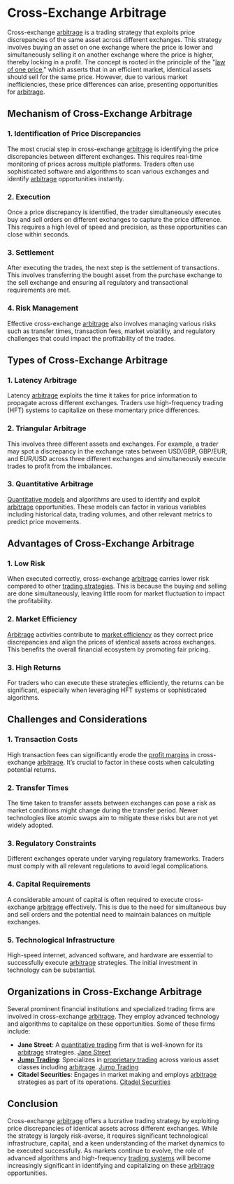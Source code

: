 # Cross-Exchange Arbitrage

Cross-exchange [arbitrage](../a/arbitrage.md) is a trading strategy that exploits price discrepancies of the same asset across different exchanges. This strategy involves buying an asset on one exchange where the price is lower and simultaneously selling it on another exchange where the price is higher, thereby locking in a profit. The concept is rooted in the principle of the "[law of one price](../l/law_of_one_price.md)," which asserts that in an efficient market, identical assets should sell for the same price. However, due to various market inefficiencies, these price differences can arise, presenting opportunities for [arbitrage](../a/arbitrage.md).

## Mechanism of Cross-Exchange Arbitrage

### 1. Identification of Price Discrepancies

The most crucial step in cross-exchange [arbitrage](../a/arbitrage.md) is identifying the price discrepancies between different exchanges. This requires real-time monitoring of prices across multiple platforms. Traders often use sophisticated software and algorithms to scan various exchanges and identify [arbitrage](../a/arbitrage.md) opportunities instantly.

### 2. Execution

Once a price discrepancy is identified, the trader simultaneously executes buy and sell orders on different exchanges to capture the price difference. This requires a high level of speed and precision, as these opportunities can close within seconds.

### 3. Settlement

After executing the trades, the next step is the settlement of transactions. This involves transferring the bought asset from the purchase exchange to the sell exchange and ensuring all regulatory and transactional requirements are met.

### 4. Risk Management

Effective cross-exchange [arbitrage](../a/arbitrage.md) also involves managing various risks such as transfer times, transaction fees, market volatility, and regulatory challenges that could impact the profitability of the trades.

## Types of Cross-Exchange Arbitrage

### 1. Latency Arbitrage

Latency [arbitrage](../a/arbitrage.md) exploits the time it takes for price information to propagate across different exchanges. Traders use high-frequency trading (HFT) systems to capitalize on these momentary price differences.

### 2. Triangular Arbitrage

This involves three different assets and exchanges. For example, a trader may spot a discrepancy in the exchange rates between USD/GBP, GBP/EUR, and EUR/USD across three different exchanges and simultaneously execute trades to profit from the imbalances.

### 3. Quantitative Arbitrage

[Quantitative models](../q/quantitative_models.md) and algorithms are used to identify and exploit [arbitrage](../a/arbitrage.md) opportunities. These models can factor in various variables including historical data, trading volumes, and other relevant metrics to predict price movements.

## Advantages of Cross-Exchange Arbitrage

### 1. Low Risk

When executed correctly, cross-exchange [arbitrage](../a/arbitrage.md) carries lower risk compared to other [trading strategies](../t/trading_strategies.md). This is because the buying and selling are done simultaneously, leaving little room for market fluctuation to impact the profitability.

### 2. Market Efficiency

[Arbitrage](../a/arbitrage.md) activities contribute to [market efficiency](../m/market_efficiency.md) as they correct price discrepancies and align the prices of identical assets across exchanges. This benefits the overall financial ecosystem by promoting fair pricing.

### 3. High Returns

For traders who can execute these strategies efficiently, the returns can be significant, especially when leveraging HFT systems or sophisticated algorithms.

## Challenges and Considerations

### 1. Transaction Costs

High transaction fees can significantly erode the [profit margins](../p/profit_margins_in_trading.md) in cross-exchange [arbitrage](../a/arbitrage.md). It’s crucial to factor in these costs when calculating potential returns.

### 2. Transfer Times

The time taken to transfer assets between exchanges can pose a risk as market conditions might change during the transfer period. Newer technologies like atomic swaps aim to mitigate these risks but are not yet widely adopted.

### 3. Regulatory Constraints

Different exchanges operate under varying regulatory frameworks. Traders must comply with all relevant regulations to avoid legal complications.

### 4. Capital Requirements

A considerable amount of capital is often required to execute cross-exchange [arbitrage](../a/arbitrage.md) effectively. This is due to the need for simultaneous buy and sell orders and the potential need to maintain balances on multiple exchanges.

### 5. Technological Infrastructure

High-speed internet, advanced software, and hardware are essential to successfully execute [arbitrage](../a/arbitrage.md) strategies. The initial investment in technology can be substantial.

## Organizations in Cross-Exchange Arbitrage

Several prominent financial institutions and specialized trading firms are involved in cross-exchange [arbitrage](../a/arbitrage.md). They employ advanced technology and algorithms to capitalize on these opportunities. Some of these firms include:

- **Jane Street**: A [quantitative trading](../q/quantitative_trading.md) firm that is well-known for its [arbitrage](../a/arbitrage.md) strategies. [Jane Street](https://www.janestreet.com/)
- **[Jump Trading](../j/jump_trading.md)**: Specializes in [proprietary trading](../p/proprietary_trading.md) across various asset classes including [arbitrage](../a/arbitrage.md). [Jump Trading](https://www.jumptrading.com/)
- **Citadel Securities**: Engages in market making and employs [arbitrage](../a/arbitrage.md) strategies as part of its operations. [Citadel Securities](https://www.citadel.com/)

## Conclusion

Cross-exchange [arbitrage](../a/arbitrage.md) offers a lucrative trading strategy by exploiting price discrepancies of identical assets across different exchanges. While the strategy is largely risk-averse, it requires significant technological infrastructure, capital, and a keen understanding of the market dynamics to be executed successfully. As markets continue to evolve, the role of advanced algorithms and high-frequency [trading systems](../t/trading_systems.md) will become increasingly significant in identifying and capitalizing on these [arbitrage](../a/arbitrage.md) opportunities.
